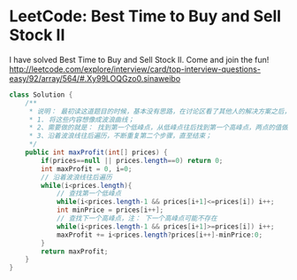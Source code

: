 # LeetCode: Best Time to Buy and Sell Stock II
 
I have solved Best Time to Buy and Sell Stock II. Come and join the fun! http://leetcode.com/explore/interview/card/top-interview-questions-easy/92/array/564/#.Xy99LOQGzo0.sinaweibo

```java
class Solution {
    /**
     * 说明： 最初读这道题目的时候，基本没有思路，在讨论区看了其他人的解决方案之后，有了解题思路
     * 1. 将这些内容想像成波浪曲线；
     * 2、需要做的就是： 找到第一个低峰点，从低峰点往后找到第一个高峰点，两点的值做差，得到第一个profit01；
     * 3、沿着波浪线往后遍历，不断重复第二个步骤，直至结束；
     */
    public int maxProfit(int[] prices) {
        if(prices==null || prices.length==0) return 0;
        int maxProfit = 0, i=0;
        // 沿着波浪线往后遍历
        while(i<prices.length){
            // 查找第一个低峰点
            while(i<prices.length-1 && prices[i+1]<=prices[i]) i++;
            int minPrice = prices[i++];
            // 查找下一个高峰点，注： 下一个高峰点可能不存在
            while(i<prices.length-1 && prices[i+1]>=prices[i]) i++;
            maxProfit += i<prices.length?prices[i++]-minPrice:0;
        }
        return maxProfit;
    }
}
```

